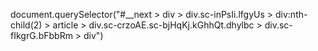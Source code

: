 document.querySelector("#__next > div > div.sc-inPsIi.lfgyUs > div:nth-child(2) > article > div.sc-crzoAE.sc-bjHqKj.kGhhQt.dhylbc > div.sc-fIkgrG.bFbbRm > div")
